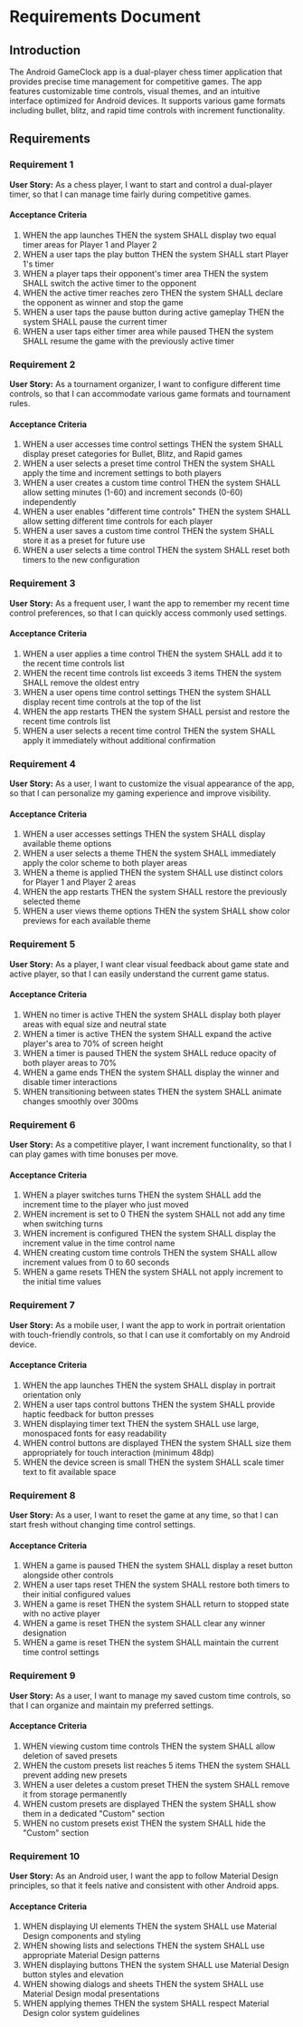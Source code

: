 # Requirements Document

## Introduction

The Android GameClock app is a dual-player chess timer application that provides precise time management for competitive games. The app features customizable time controls, visual themes, and an intuitive interface optimized for Android devices. It supports various game formats including bullet, blitz, and rapid time controls with increment functionality.

## Requirements

### Requirement 1

**User Story:** As a chess player, I want to start and control a dual-player timer, so that I can manage time fairly during competitive games.

#### Acceptance Criteria

1. WHEN the app launches THEN the system SHALL display two equal timer areas for Player 1 and Player 2
2. WHEN a user taps the play button THEN the system SHALL start Player 1's timer
3. WHEN a player taps their opponent's timer area THEN the system SHALL switch the active timer to the opponent
4. WHEN the active timer reaches zero THEN the system SHALL declare the opponent as winner and stop the game
5. WHEN a user taps the pause button during active gameplay THEN the system SHALL pause the current timer
6. WHEN a user taps either timer area while paused THEN the system SHALL resume the game with the previously active timer

### Requirement 2

**User Story:** As a tournament organizer, I want to configure different time controls, so that I can accommodate various game formats and tournament rules.

#### Acceptance Criteria

1. WHEN a user accesses time control settings THEN the system SHALL display preset categories for Bullet, Blitz, and Rapid games
2. WHEN a user selects a preset time control THEN the system SHALL apply the time and increment settings to both players
3. WHEN a user creates a custom time control THEN the system SHALL allow setting minutes (1-60) and increment seconds (0-60) independently
4. WHEN a user enables "different time controls" THEN the system SHALL allow setting different time controls for each player
5. WHEN a user saves a custom time control THEN the system SHALL store it as a preset for future use
6. WHEN a user selects a time control THEN the system SHALL reset both timers to the new configuration

### Requirement 3

**User Story:** As a frequent user, I want the app to remember my recent time control preferences, so that I can quickly access commonly used settings.

#### Acceptance Criteria

1. WHEN a user applies a time control THEN the system SHALL add it to the recent time controls list
2. WHEN the recent time controls list exceeds 3 items THEN the system SHALL remove the oldest entry
3. WHEN a user opens time control settings THEN the system SHALL display recent time controls at the top of the list
4. WHEN the app restarts THEN the system SHALL persist and restore the recent time controls list
5. WHEN a user selects a recent time control THEN the system SHALL apply it immediately without additional confirmation

### Requirement 4

**User Story:** As a user, I want to customize the visual appearance of the app, so that I can personalize my gaming experience and improve visibility.

#### Acceptance Criteria

1. WHEN a user accesses settings THEN the system SHALL display available theme options
2. WHEN a user selects a theme THEN the system SHALL immediately apply the color scheme to both player areas
3. WHEN a theme is applied THEN the system SHALL use distinct colors for Player 1 and Player 2 areas
4. WHEN the app restarts THEN the system SHALL restore the previously selected theme
5. WHEN a user views theme options THEN the system SHALL show color previews for each available theme

### Requirement 5

**User Story:** As a player, I want clear visual feedback about game state and active player, so that I can easily understand the current game status.

#### Acceptance Criteria

1. WHEN no timer is active THEN the system SHALL display both player areas with equal size and neutral state
2. WHEN a timer is active THEN the system SHALL expand the active player's area to 70% of screen height
3. WHEN a timer is paused THEN the system SHALL reduce opacity of both player areas to 70%
4. WHEN a game ends THEN the system SHALL display the winner and disable timer interactions
5. WHEN transitioning between states THEN the system SHALL animate changes smoothly over 300ms

### Requirement 6

**User Story:** As a competitive player, I want increment functionality, so that I can play games with time bonuses per move.

#### Acceptance Criteria

1. WHEN a player switches turns THEN the system SHALL add the increment time to the player who just moved
2. WHEN increment is set to 0 THEN the system SHALL not add any time when switching turns
3. WHEN increment is configured THEN the system SHALL display the increment value in the time control name
4. WHEN creating custom time controls THEN the system SHALL allow increment values from 0 to 60 seconds
5. WHEN a game resets THEN the system SHALL not apply increment to the initial time values

### Requirement 7

**User Story:** As a mobile user, I want the app to work in portrait orientation with touch-friendly controls, so that I can use it comfortably on my Android device.

#### Acceptance Criteria

1. WHEN the app launches THEN the system SHALL display in portrait orientation only
2. WHEN a user taps control buttons THEN the system SHALL provide haptic feedback for button presses
3. WHEN displaying timer text THEN the system SHALL use large, monospaced fonts for easy readability
4. WHEN control buttons are displayed THEN the system SHALL size them appropriately for touch interaction (minimum 48dp)
5. WHEN the device screen is small THEN the system SHALL scale timer text to fit available space

### Requirement 8

**User Story:** As a user, I want to reset the game at any time, so that I can start fresh without changing time control settings.

#### Acceptance Criteria

1. WHEN a game is paused THEN the system SHALL display a reset button alongside other controls
2. WHEN a user taps reset THEN the system SHALL restore both timers to their initial configured values
3. WHEN a game is reset THEN the system SHALL return to stopped state with no active player
4. WHEN a game is reset THEN the system SHALL clear any winner designation
5. WHEN a game is reset THEN the system SHALL maintain the current time control settings

### Requirement 9

**User Story:** As a user, I want to manage my saved custom time controls, so that I can organize and maintain my preferred settings.

#### Acceptance Criteria

1. WHEN viewing custom time controls THEN the system SHALL allow deletion of saved presets
2. WHEN the custom presets list reaches 5 items THEN the system SHALL prevent adding new presets
3. WHEN a user deletes a custom preset THEN the system SHALL remove it from storage permanently
4. WHEN custom presets are displayed THEN the system SHALL show them in a dedicated "Custom" section
5. WHEN no custom presets exist THEN the system SHALL hide the "Custom" section

### Requirement 10

**User Story:** As an Android user, I want the app to follow Material Design principles, so that it feels native and consistent with other Android apps.

#### Acceptance Criteria

1. WHEN displaying UI elements THEN the system SHALL use Material Design components and styling
2. WHEN showing lists and selections THEN the system SHALL use appropriate Material Design patterns
3. WHEN displaying buttons THEN the system SHALL use Material Design button styles and elevation
4. WHEN showing dialogs and sheets THEN the system SHALL use Material Design modal presentations
5. WHEN applying themes THEN the system SHALL respect Material Design color system guidelines